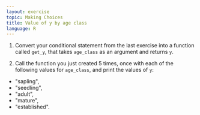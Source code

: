 ```yaml
---
layout: exercise
topic: Making Choices
title: Value of y by age class
language: R
---
```


<!-- <style type="text/css">
    ul { list-style-type: none; }
</style> -->

1. Convert your conditional statement from the last exercise into a function called `get_y`, that takes
   `age_class` as an argument and returns `y`.

2. Call the function you just created 5 times, once with each of the following values for `age_class`, and print the values of `y`:   
  - "sapling",
  - "seedling",
  - "adult",
  - "mature",
  - "established".
